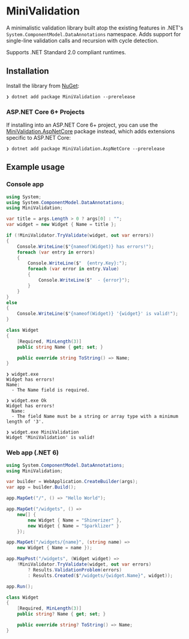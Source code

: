 # MiniValidation
A minimalistic validation library built atop the existing features in .NET's `System.ComponentModel.DataAnnotations` namespace. Adds support for single-line validation calls and recursion with cycle detection.

Supports .NET Standard 2.0 compliant runtimes.

## Installation
Install the library from [NuGet](https://www.nuget.org/packages/MiniValidation):
``` console
❯ dotnet add package MiniValidation --prerelease
```

### ASP.NET Core 6+ Projects
If installing into an ASP.NET Core 6+ project, you can use the [MiniValidation.AspNetCore]((https://www.nuget.org/packages/MiniValidation.AspNetCore)) package instead, which adds extensions specific to ASP.NET Core:
``` console
❯ dotnet add package MiniValidation.AspNetCore --prerelease
```

## Example usage

### Console app
```csharp
using System;
using System.ComponentModel.DataAnnotations;
using MiniValidation;

var title = args.Length > 0 ? args[0] : "";
var widget = new Widget { Name = title };

if (!MiniValidator.TryValidate(widget, out var errors))
{
    Console.WriteLine($"{nameof(Widget)} has errors!");
    foreach (var entry in errors)
    {
        Console.WriteLine($"  {entry.Key}:");
        foreach (var error in entry.Value)
        {
            Console.WriteLine($"  - {error}");
        }
    }
}
else
{
    Console.WriteLine($"{nameof(Widget)} '{widget}' is valid!");
}

class Widget
{
    [Required, MinLength(3)]
    public string Name { get; set; }

    public override string ToString() => Name;
}
```
``` console
❯ widget.exe
Widget has errors!
Name:
  - The Name field is required.

❯ widget.exe Ok
Widget has errors!
  Name:
  - The field Name must be a string or array type with a minimum length of '3'.

❯ widget.exe MiniValidation
Widget 'MiniValidation' is valid!
```

### Web app (.NET 6)
```csharp
using System.ComponentModel.DataAnnotations;
using MiniValidation;

var builder = WebApplication.CreateBuilder(args);
var app = builder.Build();

app.MapGet("/", () => "Hello World");

app.MapGet("/widgets", () =>
    new[] {
        new Widget { Name = "Shinerizer" },
        new Widget { Name = "Sparklizer" }
    });

app.MapGet("/widgets/{name}", (string name) =>
    new Widget { Name = name });

app.MapPost("/widgets", (Widget widget) =>
    !MiniValidator.TryValidate(widget, out var errors)
        ? Results.ValidationProblem(errors)
        : Results.Created($"/widgets/{widget.Name}", widget));

app.Run();

class Widget
{
    [Required, MinLength(3)]
    public string? Name { get; set; }

    public override string? ToString() => Name;
}
```